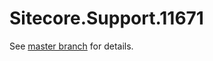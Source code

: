 # Sitecore.Support.11671

See [master branch](https://github.com/sitecoresupport/Sitecore.Support.11671) for details.